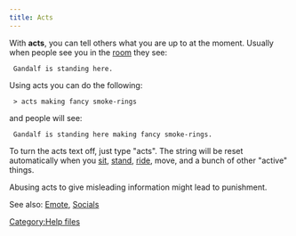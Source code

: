 ```yaml
---
title: Acts
---
```


With **acts**, you can tell others what you are up to at the moment.
Usually when people see you in the [room](room "wikilink") they see:

` Gandalf is standing here.`

Using acts you can do the following:

` > acts making fancy smoke-rings`

and people will see:

` Gandalf is standing here making fancy smoke-rings.`

To turn the acts text off, just type "acts". The string will be reset
automatically when you [sit](sit "wikilink"), [stand](stand "wikilink"),
[ride](ride "wikilink"), move, and a bunch of other "active" things.

Abusing acts to give misleading information might lead to punishment.

See also: [Emote](Emote "wikilink"), [Socials](Socials "wikilink")

[Category:Help files](Category:Help_files "wikilink")
